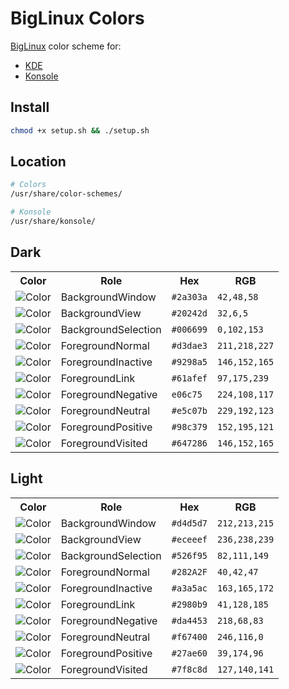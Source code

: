 # BigLinux Colors

[BigLinux](https://www.biglinux.com.br) color scheme for:

- [KDE](/kde)
- [Konsole](/konsole)

## Install

```sh
chmod +x setup.sh && ./setup.sh
```

## Location

```sh
# Colors
/usr/share/color-schemes/

# Konsole
/usr/share/konsole/
```

## Dark

<table>
  <tr>
    <th>Color</th>
    <th>Role</th>
    <th>Hex</th>
    <th>RGB</th>
  </tr>
  <tr>
    <td><img src="https://fakeimg.pl/32x32/2a303a/?text=+" alt="Color"></td>
    <td>BackgroundWindow</td>
    <td><code>#2a303a</code></td>
    <td><code>42,48,58</code></td>
  </tr>
  <tr>
    <td><img src="https://fakeimg.pl/32x32/20242d/?text=+" alt="Color"></td>
    <td>BackgroundView</td>
    <td><code>#20242d</code></td>
    <td><code>32,6,5</code></td>
  </tr>
  <tr>
    <td><img src="https://fakeimg.pl/32x32/006699/?text=+" alt="Color"></td>
    <td>BackgroundSelection</td>
    <td><code>#006699</code></td>
    <td><code>0,102,153</code></td>
  </tr>
  <tr>
    <td><img src="https://fakeimg.pl/32x32/d3dae3/?text=+" alt="Color"></td>
    <td>ForegroundNormal</td>
    <td><code>#d3dae3</code></td>
    <td><code>211,218,227</code></td>
  </tr>
  <tr>
    <td><img src="https://fakeimg.pl/32x32/9298a5/?text=+" alt="Color"></td>
    <td>ForegroundInactive</td>
    <td><code>#9298a5</code></td>
    <td><code>146,152,165</code></td>
  </tr>
  <tr>
    <td><img src="https://fakeimg.pl/32x32/61afef/?text=+" alt="Color"></td>
    <td>ForegroundLink</td>
    <td><code>#61afef</code></td>
    <td><code>97,175,239</code></td>
  </tr>
  <tr>
    <td><img src="https://fakeimg.pl/32x32/e06c75/?text=+" alt="Color"></td>
    <td>ForegroundNegative</td>
    <td><code>e06c75</code></td>
    <td><code>224,108,117</code></td>
  </tr>
  <tr>
    <td><img src="https://fakeimg.pl/32x32/e5c07b/?text=+" alt="Color"></td>
    <td>ForegroundNeutral</td>
    <td><code>#e5c07b</code></td>
    <td><code>229,192,123</code></td>
  </tr>
  <tr>
    <td><img src="https://fakeimg.pl/32x32/98c379/?text=+" alt="Color"></td>
    <td>ForegroundPositive</td>
    <td><code>#98c379</code></td>
    <td><code>152,195,121</code></td>
  </tr>
  <tr>
    <td><img src="https://fakeimg.pl/32x32/647286/?text=+" alt="Color"></td>
    <td>ForegroundVisited</td>
    <td><code>#647286</code></td>
    <td><code>146,152,165</code></td>
  </tr>
</table>

## Light

<table>
  <tr>
    <th>Color</th>
    <th>Role</th>
    <th>Hex</th>
    <th>RGB</th>
  </tr>
  <tr>
    <td><img src="https://fakeimg.pl/32x32/d4d5d7/?text=+" alt="Color"></td>
    <td>BackgroundWindow</td>
    <td><code>#d4d5d7</code></td>
    <td><code>212,213,215</code></td>
  </tr>
  <tr>
    <td><img src="https://fakeimg.pl/32x32/eceeef/?text=+" alt="Color"></td>
    <td>BackgroundView</td>
    <td><code>#eceeef</code></td>
    <td><code>236,238,239</code></td>
  </tr>
  <tr>
    <td><img src="https://fakeimg.pl/32x32/526f95/?text=+" alt="Color"></td>
    <td>BackgroundSelection</td>
    <td><code>#526f95</code></td>
    <td><code>82,111,149</code></td>
  </tr>
  <tr>
    <td><img src="https://fakeimg.pl/32x32/282a2f/?text=+" alt="Color"></td>
    <td>ForegroundNormal</td>
    <td><code>#282A2F</code></td>
    <td><code>40,42,47</code></td>
  </tr>
  <tr>
    <td><img src="https://fakeimg.pl/32x32/a3a5ac/?text=+" alt="Color"></td>
    <td>ForegroundInactive</td>
    <td><code>#a3a5ac</code></td>
    <td><code>163,165,172</code></td>
  </tr>
  <tr>
    <td><img src="https://fakeimg.pl/32x32/2980b9/?text=+" alt="Color"></td>
    <td>ForegroundLink</td>
    <td><code>#2980b9</code></td>
    <td><code>41,128,185</code></td>
  </tr>
  <tr>
    <td><img src="https://fakeimg.pl/32x32/da4453/?text=+" alt="Color"></td>
    <td>ForegroundNegative</td>
    <td><code>#da4453</code></td>
    <td><code>218,68,83</code></td>
  </tr>
  <tr>
    <td><img src="https://fakeimg.pl/32x32/f67400/?text=+" alt="Color"></td>
    <td>ForegroundNeutral</td>
    <td><code>#f67400</code></td>
    <td><code>246,116,0</code></td>
  </tr>
  <tr>
    <td><img src="https://fakeimg.pl/32x32/27ae60/?text=+" alt="Color"></td>
    <td>ForegroundPositive</td>
    <td><code>#27ae60</code></td>
    <td><code>39,174,96</code></td>
  </tr>
  <tr>
    <td><img src="https://fakeimg.pl/32x32/7f8c8d/?text=+" alt="Color"></td>
    <td>ForegroundVisited</td>
    <td><code>#7f8c8d</code></td>
    <td><code>127,140,141</code></td>
  </tr>
</table>

